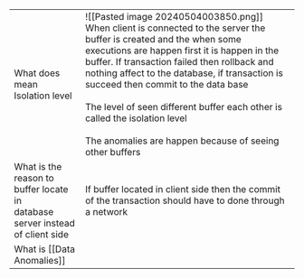 
|                                                                                  |                                                                                                                                                                                                                                                                                                                                                                                                                                                                  |
| -------------------------------------------------------------------------------- | ---------------------------------------------------------------------------------------------------------------------------------------------------------------------------------------------------------------------------------------------------------------------------------------------------------------------------------------------------------------------------------------------------------------------------------------------------------------- |
| What does mean <br>Isolation level                                               | ![[Pasted image 20240504003850.png]]<br>When client is connected to the server the buffer is created and the when some executions are happen first it is happen in the buffer. If transaction failed then rollback and nothing affect to the database, if transaction is succeed then commit to the data base<br><br>The level of seen different buffer each other is called the isolation level<br><br>The anomalies are happen because of seeing other buffers |
| What is the reason to buffer locate in<br>database server instead of client side | If buffer located in client side then the commit of the transaction should have to done through a network                                                                                                                                                                                                                                                                                                                                                        |
| What is [[Data Anomalies]]                                                       |                                                                                                                                                                                                                                                                                                                                                                                                                                                                  |
